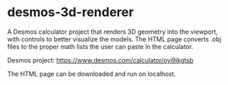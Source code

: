 # desmos-3d-renderer
A Desmos calculator project that renders 3D geometry into the viewport, with controls to better visualize the models. The HTML page converts .obj files to the proper math lists the user can paste in the calculator.

Desmos project: https://www.desmos.com/calculator/oyi9ikgtsb

The HTML page can be downloaded and run on localhost.
